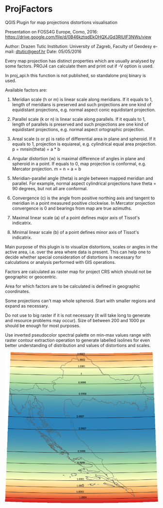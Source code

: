# ProjFactors
QGIS Plugin for map projections distortions visualisation

Presentation on FOSS4G Europe, Como, 2016:
https://drive.google.com/file/d/0B46kztqdEkOHQXJGd3RlUlF3NWs/view

Author: Drazen Tutic
Institution: University of Zagreb, Faculty of Geodesy
e-mail: dtutic@geof.hr
Date: 05/05/2016


Every map projection has distinct properties which are usually analysed by some factors.
PROJ4 can calculate them and print out if -V option is used.

In proj_api.h this function is not published, so standalone proj binary is used.

Available factors are:

1. Meridian scale (h or m) is linear scale along meridians. If it equals to 1, length of meridians 
is preserved and such projections are one kind of equidistant projections, e.g. normal 
aspect conic equidistant projection.

2. Parallel scale (k or n) is linear scale along parallels. If it equals to 1, length of parallels 
is preserved and such projections are one kind of equidistant projections, e.g. normal aspect 
ortographic projection.

3. Areal scale (s or p) is ratio of differential area in plane and spheroid. If it equals to 1,
projection is equiareal, e.g. cylindrical equal area projection. p = m*n*sin(theta) = a * b

4. Angular distortion (w) is maximal difference of angles in plane and spheroid in a point. 
If equals to 0, map projection is conformal, e.g. Mercator projection. m = n = a = b

5. Meridian-parallel angle (theta) is angle between mapped meridian and parallel. For example,
normal aspect cylindrical projections have theta = 90 degrees, but not all are conformal.

6. Convergence (c) is the angle from positive northing axis and tangent to meridian in a point measured positive 
clockwise. In Mercator projection convergence is 0 and bearings from map are true azimuths.

7. Maximal linear scale (a) of a point defines major axis of Tissot's indicatrix.

8. Minimal linear scale (b) of a point defines minor axis of Tissot's indicatrix.

Main purpose of this plugin is to visualize distortions, scales or angles in the active area, i.e.
over the area where data is present. This can help one to decide whether special consideration of
distortions is necessary for calculations or analysis performed with GIS operations.

Factors are calculated as raster map for project CRS which should not be geographic or geocentric.

Area for which factors are to be calculated is defined in geographic coordinates.

Some projections can't map whole spheroid. Start with smaller regions and expand as necessary.

Do not use to big raster if it is not necessary (it will take long to generate and resource problems may occur). Size of between 200 and 1000 px should be enough for most purposes.

Use inverted pseudocolor spectral palette on min-max values range with raster contour extraction operation to generate labelled isolines for even better understanding of distribution and values of distortions and scales.

![alt tag](example.png)
